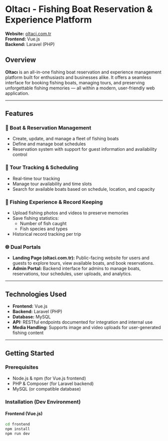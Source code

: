 # Oltacı - Fishing Boat Reservation & Experience Platform

**Website:** [oltaci.com.tr](https://oltaci.com.tr)  
**Frontend:** Vue.js  
**Backend:** Laravel (PHP)  

## Overview

**Oltacı** is an all-in-one fishing boat reservation and experience management platform built for enthusiasts and businesses alike. It offers a seamless interface for booking fishing boats, managing tours, and preserving unforgettable fishing memories — all within a modern, user-friendly web application.

---

## Features

### 🚤 Boat & Reservation Management
- Create, update, and manage a fleet of fishing boats
- Define and manage boat schedules
- Reservation system with support for guest information and availability control

### 📅 Tour Tracking & Scheduling
- Real-time tour tracking
- Manage tour availability and time slots
- Search for available boats based on schedule, location, and capacity

### 🎣 Fishing Experience & Record Keeping
- Upload fishing photos and videos to preserve memories
- Save fishing statistics:
  - Number of fish caught
  - Fish species and types
- Historical record tracking per trip

### 🌐 Dual Portals
- **Landing Page (oltaci.com.tr):** Public-facing website for users and guests to explore tours, view available boats, and book reservations.
- **Admin Portal:** Backend interface for admins to manage boats, reservations, tour schedules, user uploads, and analytics.

---

## Technologies Used

- **Frontend:** Vue.js  
- **Backend:** Laravel (PHP)  
- **Database:** MySQL  
- **API:** RESTful endpoints documented for integration and internal use  
- **Media Handling:** Supports image and video uploads for user-generated fishing content  

---

## Getting Started

### Prerequisites
- Node.js & npm (for Vue.js frontend)
- PHP & Composer (for Laravel backend)
- MySQL (or compatible database)

### Installation (Dev Environment)

#### Frontend (Vue.js)
```bash
cd frontend
npm install
npm run dev
